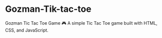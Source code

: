 # Gozman-Tik-tac-toe
Gozman Tic Tac Toe Game 🎮 A simple Tic Tac Toe game built with HTML, CSS, and JavaScript. 
